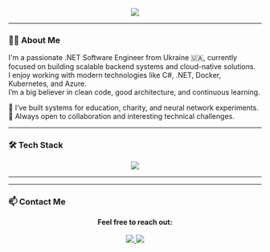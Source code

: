 <p align="center">
  <img src="https://readme-typing-svg.herokuapp.com?font=Fira+Code&pause=1000&color=08D0F7&width=500&lines=Hi+there+%F0%9F%91%8B,+I'm+Oleksandr+Maslov;.NET+Software+Engineer" />
</p>

---

### 👨‍💻 About Me

I'm a passionate .NET Software Engineer from Ukraine 🇺🇦, currently focused on building scalable backend systems and cloud-native solutions.  
I enjoy working with modern technologies like C#, .NET, Docker, Kubernetes, and Azure.  
I’m a big believer in clean code, good architecture, and continuous learning.

🔬 I’ve built systems for education, charity, and neural network experiments.  
🚀 Always open to collaboration and interesting technical challenges.

---

### 🛠️ Tech Stack

<p align="center">
  <a href="https://skillicons.dev">
    <img src="https://skillicons.dev/icons?i=github,githubactions,docker,kubernetes,arch,aws,azure,cs,dotnet,html,css,angular,notion" />
  </a>
</p>

---
---

### 📫 Contact Me

<p align="center">
  <strong>Feel free to reach out:</strong><br><br>
  <a href="https://linkedin.com/in/oleksandr-maslov-main">
    <img src="https://img.shields.io/badge/LinkedIn-0077B5?style=for-the-badge&logo=linkedin&logoColor=white" />
  </a>
  <a href="mailto:aleksandr.maslov.job@gmail.com">
    <img src="https://img.shields.io/badge/Gmail-D14836?style=for-the-badge&logo=gmail&logoColor=white" />
  </a>
</p>

